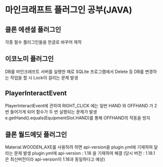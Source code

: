 마인크래프트 플러그인 공부(JAVA)
======================
## 클론 에센셜 플러그인
각종 필수 플러그인들을 한글로 바꾸어 제작

## 이코노미 플러그인
DB를 마인크래프트 서버를 실행한  채로 SQLite 프로그램에서 Delete 등 DB를 변경하는 작업을 할 시 Lock이 걸리는 문제 발생

## PlayerInteractEvent
PlayerInteractEvent에 관하여 RIGHT_CLICK 에는 일반 HAND 와 OFFHAND 가 2번 들어가게 되어 함수가 두 번 실행되는 문제가 발생
e.getHand().equals(EquipmentSlot.HAND)를 통해 OFFHAND의 작동을 방지


## 클론 월드에딧 플러그인
Material.WOODEN_AXE를 사용하려 하면 api-version을 plugin.yml에 기재하여 달라는 문제 발생
plugin.yml에 api-version : 1.18 을 기재하여 해결 (당시 버전 : 1.18.1은 최신버전이라 api-version이 1.18과 동일하다고 예상)
